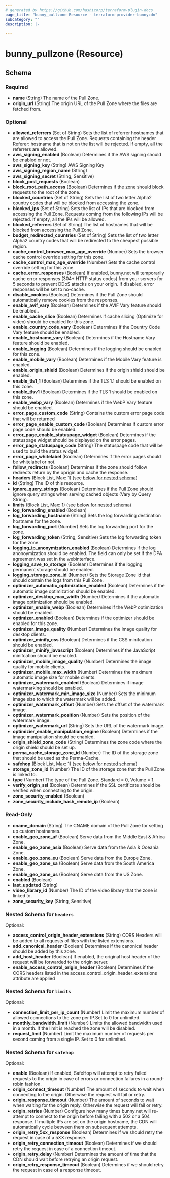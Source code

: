 ```yaml
---
# generated by https://github.com/hashicorp/terraform-plugin-docs
page_title: "bunny_pullzone Resource - terraform-provider-bunnycdn"
subcategory: ""
description: |-
  
---
```


# bunny_pullzone (Resource)





<!-- schema generated by tfplugindocs -->
## Schema

### Required

- **name** (String) The name of the Pull Zone.
- **origin_url** (String) The origin URL of the Pull Zone where the files are fetched from.

### Optional

- **allowed_referrers** (Set of String) Sets the list of referrer hostnames that are allowed to access the Pull Zone. Requests containing the header Referer: hostname that is not on the list will be rejected. If empty, all the referrers are allowed.
- **aws_signing_enabled** (Boolean) Determines if the AWS signing should be enabled or not.
- **aws_signing_key** (String) AWS Signing Key
- **aws_signing_region_name** (String)
- **aws_signing_secret** (String, Sensitive)
- **block_post_requests** (Boolean)
- **block_root_path_access** (Boolean) Determines if the zone should block requests to the root of the zone.
- **blocked_countries** (Set of String) Sets the list of two letter Alpha2 country codes that will be blocked from accessing the zone.
- **blocked_ips** (Set of String) Sets the list of IPs that are blocked from accessing the Pull Zone. Requests coming from the following IPs will be rejected. If empty, all the IPs will be allowed.
- **blocked_referrers** (Set of String) The list of hostnames that will be blocked from accessing the Pull Zone.
- **budget_redirected_countries** (Set of String) Sets the list of two letter Alpha2 country codes that will be redirected to the cheapest possible region.
- **cache_control_browser_max_age_override** (Number) Sets the browser cache control override setting for this zone.
- **cache_control_max_age_override** (Number) Sets the cache control override setting for this zone.
- **cache_error_responses** (Boolean) If enabled, bunny.net will temporarily cache error responses (304+ HTTP status codes) from your servers for 5 seconds to prevent DDoS attacks on your origin.
If disabled, error responses will be set to no-cache.
- **disable_cookies** (Boolean) Determines if the Pull Zone should automatically remove cookies from the responses.
- **enable_avif_vary** (Boolean) Determines if the AVIF Vary feature should be enabled..
- **enable_cache_slice** (Boolean) Determines if cache slicing (Optimize for video) should be enabled for this zone.
- **enable_country_code_vary** (Boolean) Determines if the Country Code Vary feature should be enabled.
- **enable_hostname_vary** (Boolean) Determines if the Hostname Vary feature should be enabled.
- **enable_logging** (Boolean) Determines if the logging should be enabled for this zone.
- **enable_mobile_vary** (Boolean) Determines if the Mobile Vary feature is enabled.
- **enable_origin_shield** (Boolean) Determines if the origin shield should be enabled.
- **enable_tls1_1** (Boolean) Determines if the TLS 1.1 should be enabled on this zone.
- **enable_tlsv1** (Boolean) Determines if the TLS 1 should be enabled on this zone.
- **enable_webp_vary** (Boolean) Determines if the WebP Vary feature should be enabled.
- **error_page_custom_code** (String) Contains the custom error page code that will be returned
- **error_page_enable_custom_code** (Boolean) Determines if custom error page code should be enabled.
- **error_page_enable_statuspage_widget** (Boolean) Determines if the statuspage widget should be displayed on the error pages.
- **error_page_statuspage_code** (String) The statuspage code that will be used to build the status widget.
- **error_page_whitelabel** (Boolean) Determines if the error pages should be whitelabel or not.
- **follow_redirects** (Boolean) Determines if the zone should follow redirects return by the oprigin and cache the response.
- **headers** (Block List, Max: 1) (see [below for nested schema](#nestedblock--headers))
- **id** (String) The ID of this resource.
- **ignore_query_strings** (Boolean) Determines if the Pull Zone should ignore query strings when serving cached objects (Vary by Query String).
- **limits** (Block List, Max: 1) (see [below for nested schema](#nestedblock--limits))
- **log_forwarding_enabled** (Boolean)
- **log_forwarding_hostname** (String) Sets the log forwarding destination hostname for the zone.
- **log_forwarding_port** (Number) Sets the log forwarding port for the zone.
- **log_forwarding_token** (String, Sensitive) Sets the log forwarding token for the zone.
- **logging_ip_anonymization_enabled** (Boolean) Determines if the log anonoymization should be enabled. The field can only be set if the DPA agreement was set in the webinterface.
- **logging_save_to_storage** (Boolean) Determines if the logging permanent storage should be enabled.
- **logging_storage_zone_id** (Number) Sets the Storage Zone id that should contain the logs from this Pull Zone.
- **optimizer_automatic_optimization_enabled** (Boolean) Determines if the automatic image optimization should be enabled.
- **optimizer_desktop_max_width** (Number) Determines if the automatic image optimization should be enabled.
- **optimizer_enable_webp** (Boolean) Determines if the WebP optimization should be enabled.
- **optimizer_enabled** (Boolean) Determines if the optimizer should be enabled for this zone.
- **optimizer_image_quality** (Number) Determines the image quality for desktop clients.
- **optimizer_minify_css** (Boolean) Determines if the CSS minifcation should be enabled.
- **optimizer_minify_javascript** (Boolean) Determines if the JavaScript minifcation should be enabled.
- **optimizer_mobile_image_quality** (Number) Determines the image quality for mobile clients.
- **optimizer_mobile_max_width** (Number) Determines the maximum automatic image size for mobile clients.
- **optimizer_watermark_enabled** (Boolean) Determines if image watermarking should be enabled.
- **optimizer_watermark_min_image_size** (Number) Sets the minimum image size to which the watermark will be added.
- **optimizer_watermark_offset** (Number) Sets the offset of the watermark image.
- **optimizer_watermark_position** (Number) Sets the position of the watermark image.
- **optimizer_watermark_url** (String) Sets the URL of the watermark image.
- **optimizier_enable_manipulation_engine** (Boolean) Determines if the image manipulation should be enabled.
- **origin_shield_zone_code** (String) Determines the zone code where the origin shield should be set up.
- **perma_cache_storage_zone_id** (Number) The ID of the storage zone that should be used as the Perma-Cache.
- **safehop** (Block List, Max: 1) (see [below for nested schema](#nestedblock--safehop))
- **storage_zone_id** (Number) The ID of the storage zone that the Pull Zone is linked to.
- **type** (Number) The type of the Pull Zone. Standard = 0, Volume = 1.
- **verify_origin_ssl** (Boolean) Determines if the SSL certificate should be verified when connecting to the origin.
- **zone_security_enabled** (Boolean)
- **zone_security_include_hash_remote_ip** (Boolean)

### Read-Only

- **cname_domain** (String) The CNAME domain of the Pull Zone for setting up custom hostnames.
- **enable_geo_zone_af** (Boolean) Serve data from the Middle East & Africa Zone.
- **enable_geo_zone_asia** (Boolean) Serve data from the Asia & Oceania Zone.
- **enable_geo_zone_eu** (Boolean) Serve data from the Europe Zone.
- **enable_geo_zone_sa** (Boolean) Serve data from the South America Zone.
- **enable_geo_zone_us** (Boolean) Serve data from the US Zone.
- **enabled** (Boolean)
- **last_updated** (String)
- **video_library_id** (Number) The ID of the video library that the zone is linked to.
- **zone_security_key** (String, Sensitive)

<a id="nestedblock--headers"></a>
### Nested Schema for `headers`

Optional:

- **access_control_origin_header_extensions** (String) CORS Headers will be added to all requests of files with the listed extensions.
- **add_canonical_header** (Boolean) Determines if the canonical header should be added by this zone.
- **add_host_header** (Boolean) If enabled, the original host header of the request will be forwarded to the origin server.
- **enable_access_control_origin_header** (Boolean) Determines if the CORS headers listed in the access_control_origin_header_extensions attribute are applied


<a id="nestedblock--limits"></a>
### Nested Schema for `limits`

Optional:

- **connection_limit_per_ip_count** (Number) Limit the maximum number of allowed connections to the zone per IP.Set to 0 for unlimited.
- **monthly_bandwidth_limit** (Number) Limits the allowed bandwidth used in a month. If the limit is reached the zone will be disabled.
- **request_limit** (Number) Limit the maximum number of requests per second coming from a single IP. Set to 0 for unlimited.


<a id="nestedblock--safehop"></a>
### Nested Schema for `safehop`

Optional:

- **enable** (Boolean) If enabled, SafeHop will attempt to retry failed requests to the origin in case of errors or connection failures in a round-robin fashion.
- **origin_connect_timeout** (Number) The amount of seconds to wait when connecting to the origin. Otherwise the request will fail or retry.
- **origin_response_timeout** (Number) The amount of seconds to wait when waiting for the origin reply. Otherwise the request will fail or retry.
- **origin_retries** (Number) Configure how many times bunny.net will re-attempt to connect to the origin before failing with a 502 or a 504 response.
If multiple IPs are set on the origin hostname, the CDN will automatically cycle between them on subsequent attempts.
- **origin_retry_5xx_response** (Boolean) Determines if we should retry the request in case of a 5XX response.
- **origin_retry_connection_timeout** (Boolean) Determines if we should retry the request in case of a connection timeout.
- **origin_retry_delay** (Number) Determines the amount of time that the CDN should wait before retrying an origin request.
- **origin_retry_response_timeout** (Boolean) Determines if we should retry the request in case of a response timeout.


